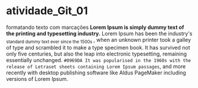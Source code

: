 # atividade_Git_01
formatando texto com marcações
**Lorem Ipsum is simply dummy text of the printing and typesetting industry.**
Lorem Ipsum has been the industry's <sub> standard dummy text ever since the 1500s </sub>, when an unknown printer took a galley of type and scrambled it to make a type specimen book. It has survived not only five centuries, but also the leap into electronic typesetting, remaining essentially unchanged. `#0969DA It was popularised in the 1960s with the release of Letraset sheets containing Lorem Ipsum passages`, and more recently with desktop publishing software like Aldus PageMaker including versions of Lorem Ipsum.
